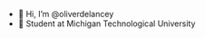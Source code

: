 - 👋 Hi, I’m @oliverdelancey
- 🏫 Student at Michigan Technological University

<!---
oliverdelancey/oliverdelancey is a ✨ special ✨ repository because its `README.md` (this file) appears on your GitHub profile.
You can click the Preview link to take a look at your changes.
--->
